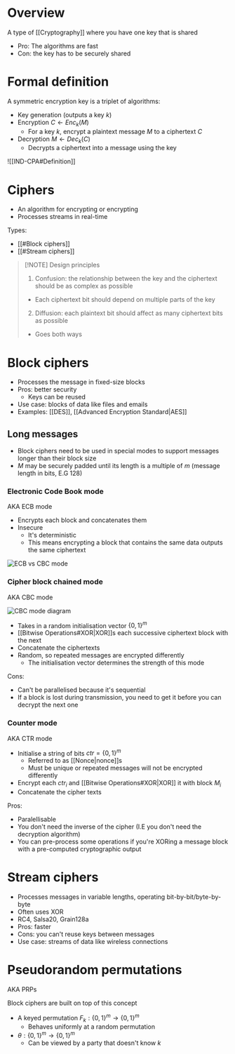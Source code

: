 # Overview
A type of [[Cryptography]] where you have one key that is shared

- Pro: The algorithms are fast
- Con: the key has to be securely shared
# Formal definition
A symmetric encryption key is a triplet of algorithms:
- Key generation (outputs a key $k$)
- Encryption $C \leftarrow Enc_{k}(M)$ 
	- For a key $k$, encrypt a plaintext message $M$ to a ciphertext $C$
- Decryption $M \leftarrow Dec_{k}(C)$
	- Decrypts a ciphertext into a message using the key

![[IND-CPA#Definition]]

# Ciphers
- An algorithm for encrypting or encrypting
- Processes streams in real-time

Types:
- [[#Block ciphers]]
- [[#Stream ciphers]]

> [!NOTE] Design principles
> 1. Confusion: the relationship between the key and the ciphertext should be as complex as possible
> 	- Each ciphertext bit should depend on multiple parts of the key
> 2. Diffusion: each plaintext bit should affect as many ciphertext bits as possible
> 	- Goes both ways

# Block ciphers
- Processes the message in fixed-size blocks
- Pros: better security
	- Keys can be reused
- Use case: blocks of data like files and emails
- Examples: [[DES]], [[Advanced Encryption Standard|AES]]

## Long messages
- Block ciphers need to be used in special modes to support messages longer than their block size
- $M$ may be securely padded until its length is a multiple of $m$ (message length in bits, E.G 128)

### Electronic Code Book mode
AKA ECB mode

- Encrypts each block and concatenates them
- Insecure
	- It's deterministic
	- This means encrypting a block that contains the same data outputs the same ciphertext

![ECB vs CBC mode](https://wiki.bi0s.in/crypto/img/tux.jpg)

### Cipher block chained mode
AKA CBC mode

![CBC mode diagram](https://www.researchgate.net/publication/215783767/figure/fig1/AS:394138559238144@1470981363092/Cipher-block-chaining-CBC-mode-encryption.png)

- Takes in a random initialisation vector $\{0,1\}^{m}$
- [[Bitwise Operations#XOR|XOR]]s each successive ciphertext block with the next
- Concatenate the ciphertexts
- Random, so repeated messages are encrypted differently
	- The initialisation vector determines the strength of this mode

Cons:
- Can't be parallelised because it's sequential
- If a block is lost during transmission, you need to get it before you can decrypt the next one

###  Counter mode
AKA CTR mode

- Initialise a string of bits $ctr = \{0, 1\}^{m}$
	- Referred to as [[Nonce|nonce]]s
	- Must be unique or repeated messages will not be encrypted differently
- Encrypt each $ctr_{i}$ and [[Bitwise Operations#XOR|XOR]] it with block $M_{i}$
- Concatenate the cipher texts

Pros:
- Paralellisable
- You don't need the inverse of the cipher (I.E you don't need the decryption algorithm)
- You can pre-process some operations if you're XORing a message block with a pre-computed cryptographic output

# Stream ciphers
- Processes messages in variable lengths, operating bit-by-bit/byte-by-byte
- Often uses XOR
- RC4, Salsa20, Grain128a
- Pros: faster
- Cons: you can't reuse keys between messages
- Use case: streams of data like wireless connections

# Pseudorandom permutations
AKA PRPs

Block ciphers are built on top of this concept

- A keyed permutation $F_{k}: \{0, 1 \}^{m} \rightarrow \{0,1\}^m$
	- Behaves uniformly at a random permutation
- $\theta: \{0, 1\}^{m} \rightarrow \{0,1\}^m$
	- Can be viewed by a party that doesn't know $k$
